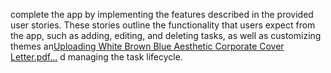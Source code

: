 complete the app by implementing the features described in the provided user stories. These stories outline the functionality that users expect from the app, such as adding, editing, and deleting tasks, as well as customizing themes an[Uploading White Brown Blue Aesthetic Corporate Cover Letter.pdf…]()
d managing the task lifecycle.
